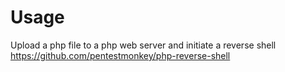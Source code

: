 # Usage
Upload a php file to a php web server and initiate a reverse shell
https://github.com/pentestmonkey/php-reverse-shell